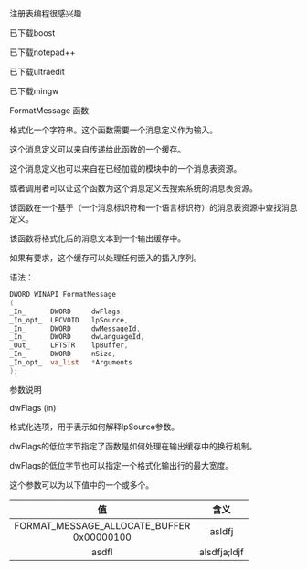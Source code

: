 
注册表编程很感兴趣

已下载boost

已下载notepad++

已下载ultraedit

已下载mingw

FormatMessage 函数

格式化一个字符串。这个函数需要一个消息定义作为输入。

这个消息定义可以来自传递给此函数的一个缓存。

这个消息定义也可以来自在已经加载的模块中的一个消息表资源。

或者调用者可以让这个函数为这个消息定义去搜索系统的消息表资源。

该函数在一个基于（一个消息标识符和一个语言标识符）的消息表资源中查找消息定义。

该函数将格式化后的消息文本到一个输出缓存中。

如果有要求，这个缓存可以处理任何嵌入的插入序列。

语法：

``` C++
DWORD WINAPI FormatMessage
(
_In_      DWORD     dwFlags,
_In_opt_  LPCVOID   lpSource,
_In_      DWORD     dwMessageId,
_In_      DWORD     dwLanguageId,
_Out_     LPTSTR    lpBuffer,
_In_      DWORD     nSize,
_In_opt_  va_list   *Arguments
);
```

参数说明

dwFlags (in)

格式化选项，用于表示如何解释lpSource参数。

dwFlags的低位字节指定了函数是如何处理在输出缓存中的换行机制。

dwFlags的低位字节也可以指定一个格式化输出行的最大宽度。

这个参数可以为以下值中的一个或多个。

|值|含义|
|:-:|:-:|
|FORMAT_MESSAGE_ALLOCATE_BUFFER<br>0x00000100|asldfj|
|asdfl|alsdfja;ldjf|

















